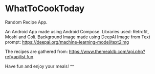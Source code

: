 # WhatToCookToday
Random Recipe App.

An Android App made using Android Compose. 
Libraries used: Retrofit, Moshi and Coli.
Background Image made using DeepAI Image from Text prompt: https://deepai.org/machine-learning-model/text2img

The recipes are gathered from: https://www.themealdb.com/api.php?ref=apilist.fun.

Have fun and enjoy your meals! ^^

